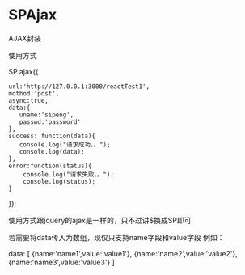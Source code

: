 # SPAjax
AJAX封装

使用方式
 
 SP.ajax({
 
	url:'http://127.0.0.1:3000/reactTest1',
	mothod:'post',
	async:true,
	data:{
	   uname:'sipeng',
	   passwd:'password'
	},
	success: function(data){
	   console.log("请求成功。。");
	   console.log(data);
	},
	error:function(status){
	    console.log("请求失败。。");
	    console.log(status);
	}
	
 });



使用方式跟jquery的ajax是一样的，只不过讲$换成SP即可
 
若需要将data传入为数组，现仅只支持name字段和value字段
例如：

 data: [
  {name:'name1',value:'value1'},
  {name:'name2',value:'value2'},
  {name:'name3',value:'value3'}
 ]
